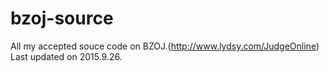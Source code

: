 # bzoj-source
All my accepted souce code on BZOJ.(http://www.lydsy.com/JudgeOnline) Last updated on 2015.9.26.
